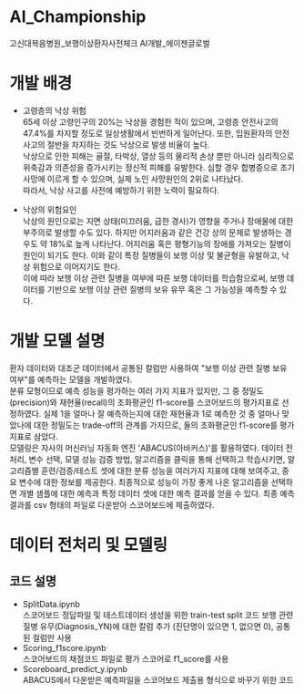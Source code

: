 # AI_Championship
고신대복음병원_보행이상환자사전체크 AI개발_에이젠글로벌
# 개발 배경
* 고령층의 낙상 위험  
 65세 이상 고령인구의 20%는 낙상을 경험한 적이 있으며, 고령층 안전사고의 47.4%를 차지할 정도로 일상생활에서 빈번하게 일어난다. 또한, 입원환자의 안전사고의 절반을 차지하는 것도 낙상으로 발생 비율이 높다.  
 낙상으로 인한 피해는 골절, 타박상, 열상 등의 물리적 손상 뿐만 아니라 심리적으로 위축감과 의존성을 증가시키는 정신적 피해를 유발한다. 심할 경우 합병증으로 조기사망에 이르게 할 수 있으며, 실제 노인 사망원인의 2위로 나타났다.  
 따라서, 낙상 사고를 사전에 예방하기 위한 노력이 필요하다.  
 
* 낙상의 위험요인  
 낙상의 원인으로는 지면 상태(미끄러움, 급한 경사)가 영향을 주거나 장애물에 대한 부주의로 발생할 수도 있다. 하지만 어지러움과 같은 건강 상의 문제로 발생하는 경우도 약 18%로 높게 나타난다. 어지러움 혹은 평형기능의 장애를 가져오는 질병이 원인이 되기도 한다. 이와 같이 특정 질병들이 보행 이상 및 불균형을 유발하고, 낙상 위험으로 이어지기도 한다.  
 이에 따라 보행 이상 관련 질병을 여부에 따른 보행 데이터를 학습함으로써, 보행 데이터를 기반으로 보행 이상 관련 질병의 보유 유무 혹은 그 가능성을 예측할 수 있다.

# 개발 모델 설명
 환자 데이터와 대조군 데이터에서 공통된 칼럼만 사용하여 "보행 이상 관련 질병 보유 여부"를 예측하는 모델을 개발하였다.  
 분류 모형이므로 예측 성능을 평가하는 여러 가지 지표가 있지만, 그 중 정밀도(precision)와 재현율(recall)의 조화평균인 f1-score를 스코어보드의 평가지표로 선정하였다. 실제 1을 얼마나 잘 예측하는지에 대한 재현율과 1로 예측한 것 중 얼마나 맞았나에 대한 정밀도는 trade-off의 관계를 가지므로, 둘의 조화평균인 f1-score를 평가지표로 삼았다.  
 모델링은 자사의 머신러닝 자동화 엔진 'ABACUS(아바커스)'를 활용하였다. 데이터 전처리, 변수 선택, 모델 성능 검증 방법, 알고리즘을 클릭을 통해 선택하고 학습시키면, 알고리즘별 훈련/검증/테스트 셋에 대한 분류 성능을 여러가지 지표에 대해 보여주고, 중요 변수에 대한 정보를 제공한다. 최종적으로 성능이 가장 좋게 나온 알고리즘을 선택하면 개별 샘플에 대한 예측과 특정 데이터 셋에 대한 예측 결과를 얻을 수 있다. 최종 예측 결과를 csv 형태의 파일로 다운받아 스코어보드에 제출하였다.
 

# 데이터 전처리 및 모델링

## 코드 설명
* SplitData.ipynb  
스코어보드 정답파일 및 테스트데이터 생성을 위한 train-test split 코드
보행 관련 질병 유무(Diagnosis_YN)에 대한 칼럼 추가 (진단명이 있으면 1, 없으면 0), 공통된 컬럼만 사용
* Scoring_f1score.ipynb  
스코어보드의 채점코드 파일로 평가 스코어로 f1_score를 사용
* Scoreboard_predict_y.ipynb  
ABACUS에서 다운받은 예측파일을 스코어보드 제출용 형식으로 바꾸기 위한 코드 
